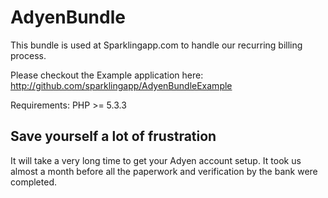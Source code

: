 AdyenBundle
===========

This bundle is used at Sparklingapp.com to handle our recurring billing process. 

Please checkout the Example application here: http://github.com/sparklingapp/AdyenBundleExample

Requirements: PHP >= 5.3.3

Save yourself a lot of frustration
-------
It will take a very long time to get your Adyen account setup. It took us almost a month before all the paperwork and verification by the bank were completed.